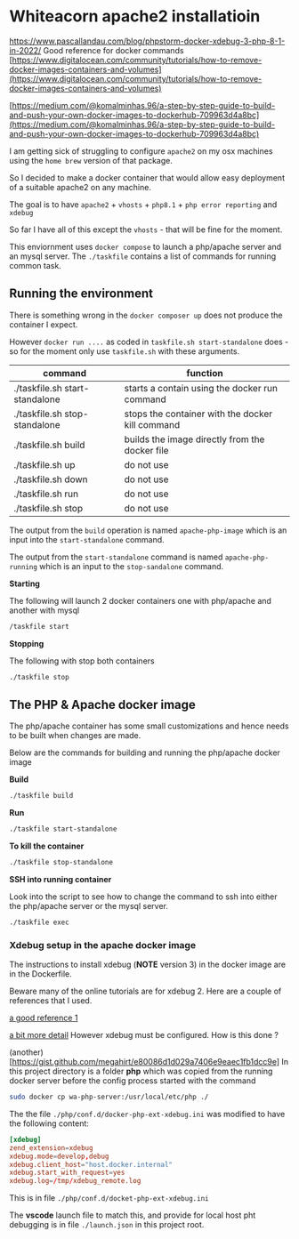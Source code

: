 # Whiteacorn apache2 installatioin
https://www.pascallandau.com/blog/phpstorm-docker-xdebug-3-php-8-1-in-2022/
Good reference for docker commands
[https://www.digitalocean.com/community/tutorials/how-to-remove-docker-images-containers-and-volumes](https://www.digitalocean.com/community/tutorials/how-to-remove-docker-images-containers-and-volumes)

[https://medium.com/@komalminhas.96/a-step-by-step-guide-to-build-and-push-your-own-docker-images-to-dockerhub-709963d4a8bc](https://medium.com/@komalminhas.96/a-step-by-step-guide-to-build-and-push-your-own-docker-images-to-dockerhub-709963d4a8bc)

I am getting sick of struggling to configure `apache2` on my osx machines using the `home brew` version of that package.

So I decided to make a docker container that would allow easy deployment of a suitable apache2 on any machine.

The goal is to have `apache2` + `vhosts` + `php8.1` + `php error reporting` and `xdebug` 

So far I have all of this except the `vhosts` - that will be fine for the moment.

This enviornment uses `docker compose` to launch a php/apache server and an mysql server. The `./taskfile` contains a list of commands for running common task.

## Running the environment

There is something wrong in the `docker composer up` does not produce the container I expect.

However `docker run ....` as coded in `taskfile.sh start-standalone` does - so for the moment
only use `taskfile.sh` with these arguments.

| command | function |
| ------- | ---------|
| ./taskfile.sh start-standalone| starts a contain using the docker run command |
| ./taskfile.sh stop-standalone | stops the container with the docker kill command |
| ./taskfile.sh build | builds the image directly from the docker file |
| ./taskfile.sh up | do not use |
| ./taskfile.sh down | do not use |
| ./taskfile.sh run | do not use |
| ./taskfile.sh stop | do not use |


The output from the `build` operation is named `apache-php-image` which is an input into the `start-standalone` command.

The output from the `start-standalone` command is named `apache-php-running` which is an input to the `stop-sandalone` command.

**Starting**

The following will launch 2 docker containers one with php/apache and another with mysql

```sh
/taskfile start
```

**Stopping** 

The following with stop both containers

```sh
./taskfile stop
```

## The PHP & Apache docker image

The php/apache container has some small customizations and hence
needs to be built when changes are made.

Below are the commands for building and running the php/apache docker image

**Build**

```sh
./taskfile build
```

**Run**

```sh
./taskfile start-standalone
```


**To kill the container** 

```sh
./taskfile stop-standalone
```

**SSH into running container**

Look into the script to see how to change the command to ssh into 
either the php/apache server or the mysql server.

```sh
./taskfile exec
```

### Xdebug setup in the apache docker image

The instructions to install xdebug (__NOTE__ version 3) in the docker image are in the Dockerfile.

Beware many of the online tutorials are for xdebug 2. Here are a couple of references that I used.

[a good reference 1](https://matthewsetter.com/setup-step-debugging-php-xdebug3-docker/)

[a bit more detail](https://www.pascallandau.com/blog/phpstorm-docker-xdebug-3-php-8-1-in-2022/)
However xdebug must be configured. How is this done ?


(another)[https://gist.github.com/megahirt/e80086d1d029a7406e9eaec1fb1dcc9e]
In this project directory is a folder __php__ which was copied from the running docker server before the config process started with the command

```sh
sudo docker cp wa-php-server:/usr/local/etc/php ./
```

The the file `./php/conf.d/docker-php-ext-xdebug.ini` was modified to have the following content:

```conf
[xdebug]
zend_extension=xdebug
xdebug.mode=develop,debug
xdebug.client_host="host.docker.internal"
xdebug.start_with_request=yes
xdebug.log=/tmp/xdebug_remote.log
```
This is in file `./php/conf.d/docket-php-ext-xdebug.ini`

The __vscode__ launch file to match this, and provide for local host pht debugging is in file `./launch.json` in this 
project root.